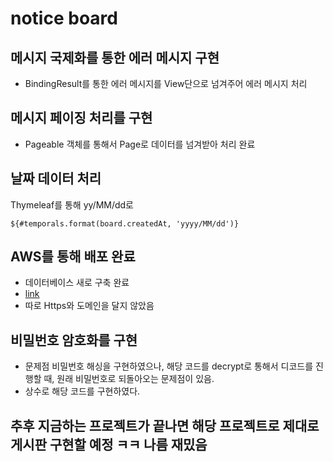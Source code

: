 # notice board

## 메시지 국제화를 통한 에러 메시지 구현 
- BindingResult를 통한 에러 메시지를 View단으로 넘겨주어 에러 메시지 처리

## 메시지 페이징 처리를 구현 
- Pageable 객체를 통해서 Page로 데이터를 넘겨받아 처리 완료

## 날짜 데이터 처리 
Thymeleaf를 통해 yy/MM/dd로
<br/>
```
${#temporals.format(board.createdAt, 'yyyy/MM/dd')}
```

## AWS를 통해 배포 완료 
- 데이터베이스 새로 구축 완료 
- [link](http://3.39.231.19:8090/list) 
- 따로 Https와 도메인을 달지 않았음 


## 비밀번호 암호화를 구현
- 문제점 비밀번호 해싱을 구현하였으나, 해당 코드를 decrypt로 통해서 디코드를 진행할 때, 원래 비밀번호로 되돌아오는 문제점이 있음.
- 상수로 해당 코드를 구현하였다.


## 추후 지금하는 프로젝트가 끝나면 해당 프로젝트로 제대로 게시판 구현할 예정 ㅋㅋ 나름 재밌음
